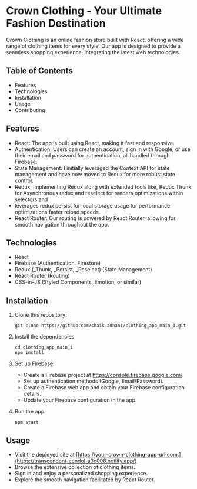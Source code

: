 
# **Crown Clothing - Your Ultimate Fashion Destination**

Crown Clothing is an online fashion store built with React, offering a wide range of clothing items for every style. Our app is designed to provide a seamless shopping experience, integrating the latest web technologies.

## **Table of Contents**

- Features
- Technologies
- Installation
- Usage
- Contributing

## **Features**

- React: The app is built using React, making it fast and responsive.
- Authentication: Users can create an account, sign in with Google, or use their email and password for authentication, all handled through Firebase.
- State Management: I initially leveraged the Context API for state management and have now moved to Redux for more robust state control.
- Redux: Implementing Redux along with extended tools like, Redux Thunk for Asynchronous redux and reselect for renders optimizations within selectors and
- leverages redux persist for local storage usage for performance optimizations faster reload speeds.
- React Router: Our routing is powered by React Router, allowing for smooth navigation throughout the app.

## **Technologies**

- React
- Firebase (Authentication, Firestore)
- Redux (_Thunk, _Persist, _Reselect) (State Management)
- React Router (Routing)
- CSS-in-JS (Styled Components, Emotion, or similar)

## **Installation**

1. Clone this repository:

   ```
   git clone https://github.com/shaik-adnan1/clothing_app_main_1.git
   ```

2. Install the dependencies:

   ```
   cd clothing_app_main_1
   npm install
   ```

3. Set up Firebase:

   - Create a Firebase project at https://console.firebase.google.com/.
   - Set up authentication methods (Google, Email/Password).
   - Create a Firebase web app and obtain your Firebase configuration details.
   - Update your Firebase configuration in the app.

4. Run the app:

   ```
   npm start
   ```

## **Usage**

- Visit the deployed site at [https://your-crown-clothing-app-url.com.](https://transcendent-cendol-a3c008.netlify.app/)
- Browse the extensive collection of clothing items.
- Sign in and enjoy a personalized shopping experience.
- Explore the smooth navigation facilitated by React Router.
